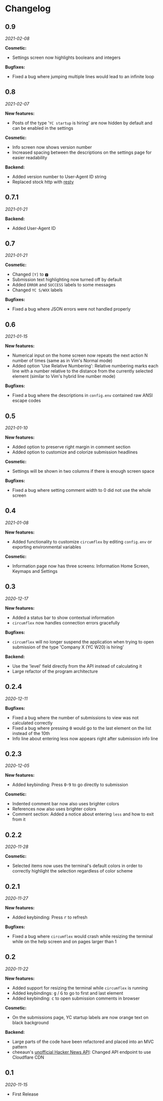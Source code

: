 # Changelog

## 0.9
_2021-02-08_

**Cosmetic:**
- Settings screen now highlights booleans and integers

**Bugfixes:**
- Fixed a bug where jumping multiple lines would lead to an infinite loop   

## 0.8
_2021-02-07_

**New features:**
- Posts of the type '`YC startup` is hiring' are now hidden by default and can be enabled in the settings

**Cosmetic:**
- Info screen now shows version number
- Increased spacing between the descriptions on the settings page for easier readability

**Backend:**
- Added version number to User-Agent ID string
- Replaced stock http with [resty](https://github.com/go-resty/resty)

## 0.7.1
_2021-01-21_

**Backend:**
- Added User-Agent ID

## 0.7
_2021-01-21_

**Cosmetic:**
- Changed `[Y]` to `🆈`
- Submission text highlighting now turned off by default
- Added `ERROR` and `SUCCESS` labels to some messages
- Changed `YC S/WXX` labels

**Bugfixes:**
- Fixed a bug where JSON errors were not handled properly

## 0.6
_2021-01-15_

**New features:**
- Numerical input on the home screen now repeats the next action N number of times (same as in Vim's Normal mode)
- Added option 'Use Relative Numbering': Relative numbering marks each line with a number relative to the distance from 
  the currently selected element (similar to Vim's hybrid line number mode) 

**Bugfixes:**
- Fixed a bug where the descriptions in `config.env` contained raw ANSI escape codes

## 0.5
_2021-01-10_

**New features:**
- Added option to preserve right margin in comment section
- Added option to customize and colorize submission headlines

**Cosmetic:**
- Settings will be shown in two columns if there is enough screen space

**Bugfixes:**
- Fixed a bug where setting comment width to 0 did not use the whole screen

## 0.4
_2021-01-08_

**New features:**
- Added functionality to customize `circumflex` by editing `config.env` or exporting environmental variables

**Cosmetic:**
- Information page now has three screens: Information Home Screen, Keymaps and Settings 

## 0.3
_2020-12-17_

**New features:**
- Added a status bar to show contextual information  
- `circumflex` now handles connection errors gracefully

**Bugfixes:**
- `circumflex` will no longer suspend the application when trying to open submission of the type 'Company X (YC W20) is 
  hiring' 

**Backend:**
- Use the 'level' field directly from the API instead of calculating it
- Large refactor of the program architecture

## 0.2.4 
_2020-12-11_

**Bugfixes:**
- Fixed a bug where the number of submissions to view was not calculated correctly
- Fixed a bug where pressing <kbd>0</kbd> would go to the last element on the list instead of the 10th
- Info line about entering less now appears right after submission info line

## 0.2.3 
_2020-12-05_

**New features:**
- Added keybinding: Press <kbd>0</kbd>-<kbd>9</kbd> to go directly to submission

**Cosmetic:**
- Indented comment bar now also uses brighter colors
- References now also uses brighter colors
- Comment section: Added a notice about entering `less` and how to exit from it

## 0.2.2 
_2020-11-28_

**Cosmetic:**
- Selected items now uses the terminal's default colors in order to correctly highlight the selection regardless of 
  color scheme

## 0.2.1 
_2020-11-27_

**New features:**
- Added keybinding: Press <kbd>r</kbd> to refresh

**Bugfixes:**
- Fixed a bug where `circumflex` would crash while resizing the terminal while on the help screen and on pages larger 
  than 1

## 0.2 
_2020-11-22_

**New features:**
- Added support for resizing the terminal while `circumflex` is running
- Added keybindings: <kbd>g</kbd> / <kbd>G</kbd> to go to first and last element
- Added keybinding: <kbd>c</kbd> to open submission comments in browser

**Cosmetic:**
- On the submissions page, YC startup labels are now orange text on black background

**Backend:**
- Large parts of the code have been refactored and placed into an MVC pattern
- cheeaun's [unofficial Hacker News API](https://github.com/cheeaun/node-hnapi): Changed API endpoint to use Cloudflare 
  CDN

## 0.1 
_2020-11-15_

- First Release

